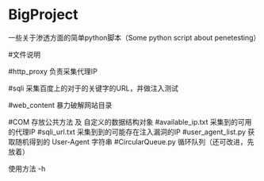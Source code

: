 # BigProject
一些关于渗透方面的简单python脚本（Some python script about penetesting）



#文件说明


#http_proxy 负责采集代理IP

#sqli 采集百度上的对于的关键字的URL，并做注入测试

#web_content 暴力破解网站目录

#COM 存放公共方法 及 自定义的数据结构对象
#available_ip.txt 采集到的可用的代理IP
#sqli_url.txt 采集到到的可能存在注入漏洞的IP
#user_agent_list.py 获取随机得到的 User-Agent 字符串
#CircularQueue.py 循环队列（还可改进，先放着）


使用方法
-h

